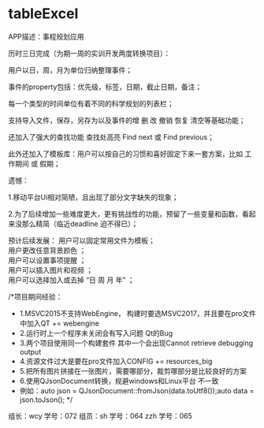 # tableExcel

APP描述：事程规划应用




历时三日完成（为期一周的实训开发两度转换项目）：

用户以日，周，月为单位归纳整理事件；

事件的property包括：优先级，标签，日期，截止日期，备注；

每一个类型的时间单位有着不同的科学规划的列表栏；

支持导入文件，保存，另存为以及事件的增 删 改 撤销 恢复 清空等基础功能；

还加入了强大的查找功能  查找处高亮  Find next 或 Find previous；

此外还加入了模板库：用户可以按自己的习惯和喜好固定下来一套方案，比如 工作期间 或 假期；





遗憾：

1.移动平台Ui相对简陋，且出现了部分文字缺失的现象；

2.为了后续增加一些难度更大，更有挑战性的功能，预留了一些变量和函数，看起来没那么精简（临近deadline 迫不得已）；



预计后续发展：
用户可以固定常用文件为模板；    
用户更改任意背景颜色 ；    
用户可以设置事项提醒 ；    
用户可以插入图片和视频 ；      
用户可以选择加入或去掉 “日 周 月 年” ；      



/*项目期间经验：
 * 1.MSVC2015不支持WebEngine， 构建时要选MSVC2017，并且要在pro文件中加入QT += webengine
 * 2.运行时上一个程序未关闭会有写入问题   Qt的Bug
 * 3.两个项目使用同一个构建套件 其中一个会出现Cannot retrieve debugging output
 * 4.资源文件过大是要在pro文件加入CONFIG += resources_big
 * 5.把所有图片拼接在一张图片，需要哪部分，裁剪哪部分是比较良好的方案
 * 6.使用QJsonDocument转换，规避windows和Linux平台 不一致
 * 例如：auto json = QJsonDocument::fromJson(data.toUtf8());auto data  = json.toJson();
 */
 
 
 
组长：wcy   学号：072
组员：sh    学号：064
     zzh    学号：065
